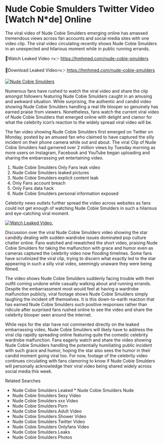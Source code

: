 ﻿# Nude Cobie Smulders Twitter Video [Watch N*de] Online

The viral video of ﻿Nude Cobie Smulders emerging online has amassed tremendous views across fan accounts and social media sites with one video clip. The viral video circulating recently shows ﻿Nude Cobie Smulders in an unexpected and hilarious moment while in public running errands. 

🔴Watch Leaked Video 🔥👉  https://hmhmed.com/nude-cobie-smulders 

🔴Download Leaked Video🔥👉  https://hmhmed.com/nude-cobie-smulders 

[![Nude Cobie Smulders](https://i.imgur.com/dJHk4Zq.gif)](https://hmhmed.com/nude-cobie-smulders)

Numerous fans have rushed to watch the viral video and share the clip amongst followers featuring ﻿Nude Cobie Smulders caught in an amusing and awkward situation. While surprising, the authentic and candid video showing ﻿Nude Cobie Smulders handling a real life blooper so genuinely has earned praise from viewers. Nonetheless, fans watch the current viral video of ﻿Nude Cobie Smulders that emerged online with delight and clamor for what the celebrity icon’s reaction to the widely spread viral video will be.

The fan video showing ﻿Nude Cobie Smulders first emerged on Twitter on Monday, posted by an amused fan who claimed to have captured the silly incident on their phone camera while out and about. The viral Clip of ﻿Nude Cobie Smulders had garnered over 2 million views by Tuesday morning as more users on Instagram, Facebook and YouTube began uploading and sharing the embarrassing yet entertaining video. 

1. ﻿Nude Cobie Smulders Only Fans leak video
2. ﻿Nude Cobie Smulders leaked pictures
3. ﻿Nude Cobie Smulders explicit content leak
4. Only Fans account breach
5. Only Fans data hack
6. ﻿Nude Cobie Smulders personal information exposed

Celebrity news outlets further spread the video across websites as fans could not get enough of watching ﻿Nude Cobie Smulders in such a hilarious and eye-catching viral moment. 

[![Watch Leaked Video.](https://miro.medium.com/v2/resize:fit:828/format:webp/1*cilzJN44JGOrTw9NJCrNHA.gif "Watch Leaked Video")](https://hmhmed.com/nude-cobie-smulders)

Discussion over the viral ﻿Nude Cobie Smulders video showing the star candidly dealing with sudden wardrobe issues dominated pop culture chatter online. Fans watched and rewatched the short video, praising ﻿Nude Cobie Smulders for taking the malfunction with grace and humor even as cameras captured the celebrity video now flooding timelines. Some fans have scrutinized the viral clip, trying to discern what exactly led to the star appearing in such a silly viral video, seemingly unaware they were being filmed.

The video shows ﻿Nude Cobie Smulders suddenly facing trouble with their outfit coming undone while casually walking about and running errands. Despite the embarrassment most would feel at having a wardrobe malfunction publicly, viral footage shows ﻿Nude Cobie Smulders simply laughing the incident off themselves. It is this down-to-earth reaction that has earned ﻿Nude Cobie Smulders such positive responses rather than ridicule after surprised fans rushed online to see the video and share the celebrity blooper seen around the internet.  

While reps for the star have not commented directly on the leaked embarrassing video, ﻿Nude Cobie Smulders will likely have to address the viral clip rapidly spreading online featuring quite the comedic celebrity wardrobe malfunction. Fans eagerly watch and share the video showing ﻿Nude Cobie Smulders handling the potentially humiliating public incident with such grace and humor, hoping the star also sees the humor in their candid moment going viral too. For now, footage of the celebrity video continues circulating with fans clamoring to know if ﻿Nude Cobie Smulders will personally acknowledge their viral video being shared widely across social media this week.

Related Searches
* ﻿Nude Cobie Smulders Leaked
﻿* Nude Cobie Smulders Nude
* ﻿Nude Cobie Smulders Sexy Video
* ﻿Nude Cobie Smulders xxx Video
* ﻿Nude Cobie Smulders Porn
* ﻿Nude Cobie Smulders Adult Video
* ﻿Nude Cobie Smulders Shower Video
* ﻿Nude Cobie Smulders Twitter Video
* ﻿Nude Cobie Smulders Onlyfans Video
* ﻿Nude Cobie Smulders Leaks
* ﻿Nude Cobie Smulders Photos